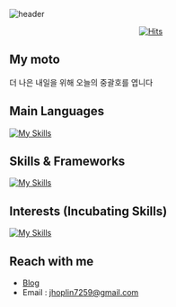 ![header](https://capsule-render.vercel.app/api?type=wave&color=auto&height=300&section=header&text=Hoplin%20&fontSize=90)
<div align="center">
  <a href="https://hits.sh/github.com/J-hoplin1/"><img alt="Hits" src="https://hits.sh/github.com/J-hoplin1.svg"/></a>
</div>

## My moto
더 나은 내일을 위해 오늘의 중괄호를 엽니다
## Main Languages
[![My Skills](https://skills.thijs.gg/icons?i=nodejs,ts,go,java,bash)](https://skills.thijs.gg)

## Skills & Frameworks
[![My Skills](https://skills.thijs.gg/icons?i=express,nestjs,spring,redis,mysql,mongodb,nginx,kubernetes,docker,git,jest,grafana,graphql,rabbitmq)](https://skills.thijs.gg)

## Interests (Incubating Skills)
[![My Skills](https://skills.thijs.gg/icons?i=aws,gcp,kafka)](https://skills.thijs.gg)

## Reach with me
- [Blog](https://velog.io/@hoplin)
- Email : jhoplin7259@gmail.com
